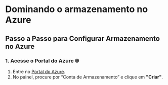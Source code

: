 # Dominando o armazenamento no Azure

## Passo a Passo para Configurar Armazenamento no Azure

### 1. Acesse o Portal do Azure 🌐

1. Entre no [Portal do Azure](https://portal.azure.com).
2. No painel, procure por “Conta de Armazenamento” e clique em **"Criar"**.
   

